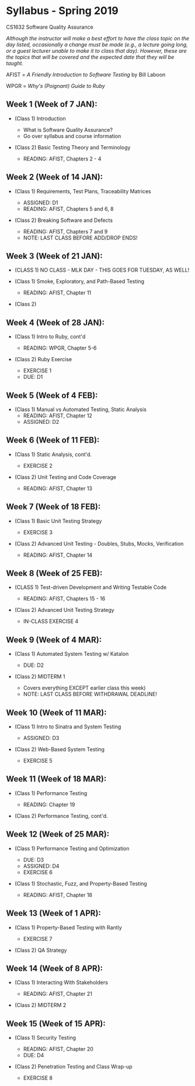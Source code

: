 # Syllabus - Spring 2019
CS1632 Software Quality Assurance

_Although the instructor will make a best effort to have the class topic on the day listed, occasionally a change must be made (e.g., a lecture going long, or a guest lecturer unable to make it to class that day).  However, these are the topics that will be covered and the expected date that they will be taught._

AFIST = _A Friendly Introduction to Software Testing_ by Bill Laboon

WPGR = _Why's (Poignant) Guide to Ruby_

## Week 1 (Week of 7 JAN):

* (Class 1) Introduction
  * What is Software Quality Assurance?
  * Go over syllabus and course information

* (Class 2) Basic Testing Theory and Terminology
  * READING: AFIST, Chapters 2 - 4

## Week 2 (Week of 14 JAN):

* (Class 1) Requirements, Test Plans, Traceability Matrices
  * ASSIGNED: D1
  * READING: AFIST, Chapters 5 and 6, 8

* (Class 2) Breaking Software and Defects
  * READING: AFIST, Chapters 7 and 9
  * NOTE: LAST CLASS BEFORE ADD/DROP ENDS!

## Week 3 (Week of 21 JAN):

* (CLASS 1) NO CLASS - MLK DAY - THIS GOES FOR TUESDAY, AS WELL!

* (Class 1) Smoke, Exploratory, and Path-Based Testing
  * READING: AFIST, Chapter 11
  
* (Class 2) 

## Week 4 (Week of 28 JAN):

* (Class 1) Intro to Ruby, cont'd
  * READING: WPGR, Chapter 5-6

* (Class 2) Ruby Exercise
  * EXERCISE 1
  * DUE: D1

## Week 5 (Week of 4 FEB):

* (Class 1) Manual vs Automated Testing, Static Analysis
  * READING: AFIST, Chapter 12
  * ASSIGNED: D2

## Week 6 (Week of 11 FEB):

* (Class 1) Static Analysis, cont'd.
  * EXERCISE 2

* (Class 2) Unit Testing and Code Coverage
  * READING: AFIST, Chapter 13

## Week 7 (Week of 18 FEB):

* (Class 1) Basic Unit Testing Strategy
  * EXERCISE 3

* (Class 2) Advanced Unit Testing - Doubles, Stubs, Mocks, Verification
  * READING: AFIST, Chapter 14

## Week 8 (Week of 25 FEB):

* (CLASS 1) Test-driven Development and Writing Testable Code
  * READING: AFIST, Chapters 15 - 16

* (Class 2) Advanced Unit Testing Strategy
  * IN-CLASS EXERCISE 4

## Week 9 (Week of 4 MAR):

* (Class 1) Automated System Testing w/ Katalon
  * DUE: D2
  
* (Class 2) MIDTERM 1
  * Covers everything EXCEPT earlier class this week)
  * NOTE: LAST CLASS BEFORE WITHDRAWAL DEADLINE!

## Week 10 (Week of 11 MAR):

* (Class 1) Intro to Sinatra and System Testing
  * ASSIGNED: D3

* (Class 2) Web-Based System Testing
  * EXERCISE 5

## Week 11 (Week of 18 MAR):

* (Class 1) Performance Testing
  * READING: Chapter 19

* (Class 2) Performance Testing, cont'd.

## Week 12 (Week of 25 MAR):

* (Class 1) Performance Testing and Optimization
  * DUE: D3
  * ASSIGNED: D4
  * EXERCISE 6

* (Class 1) Stochastic, Fuzz, and Property-Based Testing
  * READING: AFIST, Chapter 18

## Week 13 (Week of 1 APR):

* (Class 1) Property-Based Testing with Rantly
  * EXERCISE 7

* (Class 2) QA Strategy

## Week 14 (Week of 8 APR):

* (Class 1) Interacting With Stakeholders
  * READING: AFIST, Chapter 21

* (Class 2) MIDTERM 2

## Week 15 (Week of 15 APR):

* (Class 1) Security Testing
  * READING: AFIST, Chapter 20
  * DUE: D4

* (Class 2) Penetration Testing and Class Wrap-up
  * EXERCISE 8

